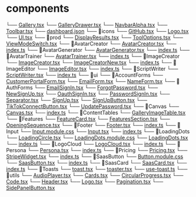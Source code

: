 # components

└── [Gallery.tsx](https://github.com/biggeye/scilive-b/blob/main/components/Gallery.tsx)
└── [GalleryDrawer.tsx](https://github.com/biggeye/scilive-b/blob/main/components/GalleryDrawer.tsx)
└── [NavbarAlpha.tsx](https://github.com/biggeye/scilive-b/blob/main/components/NavbarAlpha.tsx)
└── [Toolbar.tsx](https://github.com/biggeye/scilive-b/blob/main/components/Toolbar.tsx)
└── [dashboard.json](https://github.com/biggeye/scilive-b/blob/main/components/dashboard.json)
└── 📁icons
    └── [GitHub.tsx](https://github.com/biggeye/scilive-b/blob/main/components/icons/GitHub.tsx)
    └── [Logo.tsx](https://github.com/biggeye/scilive-b/blob/main/components/icons/Logo.tsx)
    └── [UI.tsx](https://github.com/biggeye/scilive-b/blob/main/components/icons/UI.tsx)
└── 📁prod
    └── [DisplayResults.tsx](https://github.com/biggeye/scilive-b/blob/main/components/prod/DisplayResults.tsx)
    └── [ToolOptions.tsx](https://github.com/biggeye/scilive-b/blob/main/components/prod/ToolOptions.tsx)
    └── [ViewModeSwitch.tsx](https://github.com/biggeye/scilive-b/blob/main/components/prod/ViewModeSwitch.tsx)
    └── 📁AvatarCreator
        └── [AvatarCreator.tsx](https://github.com/biggeye/scilive-b/blob/main/components/prod/AvatarCreator/AvatarCreator.tsx)
        └── [index.ts](https://github.com/biggeye/scilive-b/blob/main/components/prod/AvatarCreator/index.ts)
    └── 📁AvatarGenerator
        └── [AvatarGenerator.tsx](https://github.com/biggeye/scilive-b/blob/main/components/prod/AvatarGenerator/AvatarGenerator.tsx)
        └── [index.ts](https://github.com/biggeye/scilive-b/blob/main/components/prod/AvatarGenerator/index.ts)
    └── 📁AvatarTrainer
        └── [AvatarTrainer.tsx](https://github.com/biggeye/scilive-b/blob/main/components/prod/AvatarTrainer/AvatarTrainer.tsx)
        └── [index.ts](https://github.com/biggeye/scilive-b/blob/main/components/prod/AvatarTrainer/index.ts)
    └── 📁ImageCreator
        └── [ImageCreator.tsx](https://github.com/biggeye/scilive-b/blob/main/components/prod/ImageCreator/ImageCreator.tsx)
        └── [ImageCreatorNew.tsx](https://github.com/biggeye/scilive-b/blob/main/components/prod/ImageCreator/ImageCreatorNew.tsx)
        └── [index.ts](https://github.com/biggeye/scilive-b/blob/main/components/prod/ImageCreator/index.ts)
    └── 📁ImageEditor
        └── [ImageEditor.tsx](https://github.com/biggeye/scilive-b/blob/main/components/prod/ImageEditor/ImageEditor.tsx)
        └── [index.ts](https://github.com/biggeye/scilive-b/blob/main/components/prod/ImageEditor/index.ts)
    └── 📁ScriptWriter
        └── [ScriptWriter.tsx](https://github.com/biggeye/scilive-b/blob/main/components/prod/ScriptWriter/ScriptWriter.tsx)
        └── [index.ts](https://github.com/biggeye/scilive-b/blob/main/components/prod/ScriptWriter/index.ts)
└── 📁ui
    └── 📁AccountForms
        └── [CustomerPortalForm.tsx](https://github.com/biggeye/scilive-b/blob/main/components/ui/AccountForms/CustomerPortalForm.tsx)
        └── [EmailForm.tsx](https://github.com/biggeye/scilive-b/blob/main/components/ui/AccountForms/EmailForm.tsx)
        └── [NameForm.tsx](https://github.com/biggeye/scilive-b/blob/main/components/ui/AccountForms/NameForm.tsx)
    └── 📁AuthForms
        └── [EmailSignIn.tsx](https://github.com/biggeye/scilive-b/blob/main/components/ui/AuthForms/EmailSignIn.tsx)
        └── [ForgotPassword.tsx](https://github.com/biggeye/scilive-b/blob/main/components/ui/AuthForms/ForgotPassword.tsx)
        └── [NewSignUp.tsx](https://github.com/biggeye/scilive-b/blob/main/components/ui/AuthForms/NewSignUp.tsx)
        └── [OauthSignIn.tsx](https://github.com/biggeye/scilive-b/blob/main/components/ui/AuthForms/OauthSignIn.tsx)
        └── [PasswordSignIn.tsx](https://github.com/biggeye/scilive-b/blob/main/components/ui/AuthForms/PasswordSignIn.tsx)
        └── [Separator.tsx](https://github.com/biggeye/scilive-b/blob/main/components/ui/AuthForms/Separator.tsx)
        └── [SignUp.tsx](https://github.com/biggeye/scilive-b/blob/main/components/ui/AuthForms/SignUp.tsx)
        └── [SignUpButton.tsx](https://github.com/biggeye/scilive-b/blob/main/components/ui/AuthForms/SignUpButton.tsx)
        └── [TikTokConnectButton.tsx](https://github.com/biggeye/scilive-b/blob/main/components/ui/AuthForms/TikTokConnectButton.tsx)
        └── [UpdatePassword.tsx](https://github.com/biggeye/scilive-b/blob/main/components/ui/AuthForms/UpdatePassword.tsx)
    └── 📁Canvas
        └── [Canvas.tsx](https://github.com/biggeye/scilive-b/blob/main/components/ui/Canvas/Canvas.tsx)
        └── [index.ts](https://github.com/biggeye/scilive-b/blob/main/components/ui/Canvas/index.ts)
    └── 📁ContentTables
        └── [GalleryImageTable.tsx](https://github.com/biggeye/scilive-b/blob/main/components/ui/ContentTables/GalleryImageTable.tsx)
    └── 📁Features
        └── [FeatureCard.tsx](https://github.com/biggeye/scilive-b/blob/main/components/ui/Features/FeatureCard.tsx)
        └── [FeaturesSection.tsx](https://github.com/biggeye/scilive-b/blob/main/components/ui/Features/FeaturesSection.tsx)
        └── [OpeningSequence.tsx](https://github.com/biggeye/scilive-b/blob/main/components/ui/Features/OpeningSequence.tsx)
    └── 📁Footer
        └── [Footer.tsx](https://github.com/biggeye/scilive-b/blob/main/components/ui/Footer/Footer.tsx)
        └── [index.ts](https://github.com/biggeye/scilive-b/blob/main/components/ui/Footer/index.ts)
    └── 📁Input
        └── [Input.module.css](https://github.com/biggeye/scilive-b/blob/main/components/ui/Input/Input.module.css)
        └── [Input.tsx](https://github.com/biggeye/scilive-b/blob/main/components/ui/Input/Input.tsx)
        └── [index.ts](https://github.com/biggeye/scilive-b/blob/main/components/ui/Input/index.ts)
    └── 📁LoadingDots
        └── [LoadingCircle.tsx](https://github.com/biggeye/scilive-b/blob/main/components/ui/LoadingDots/LoadingCircle.tsx)
        └── [LoadingDots.module.css](https://github.com/biggeye/scilive-b/blob/main/components/ui/LoadingDots/LoadingDots.module.css)
        └── [LoadingDots.tsx](https://github.com/biggeye/scilive-b/blob/main/components/ui/LoadingDots/LoadingDots.tsx)
        └── [index.ts](https://github.com/biggeye/scilive-b/blob/main/components/ui/LoadingDots/index.ts)
    └── 📁LogoCloud
        └── [LogoCloud.tsx](https://github.com/biggeye/scilive-b/blob/main/components/ui/LogoCloud/LogoCloud.tsx)
        └── [index.ts](https://github.com/biggeye/scilive-b/blob/main/components/ui/LogoCloud/index.ts)
    └── 📁Persona
        └── [Persona.tsx](https://github.com/biggeye/scilive-b/blob/main/components/ui/Persona/Persona.tsx)
        └── [index.ts](https://github.com/biggeye/scilive-b/blob/main/components/ui/Persona/index.ts)
    └── 📁Pricing
        └── [Pricing.tsx](https://github.com/biggeye/scilive-b/blob/main/components/ui/Pricing/Pricing.tsx)
        └── [StripeWidget.tsx](https://github.com/biggeye/scilive-b/blob/main/components/ui/Pricing/StripeWidget.tsx)
        └── [index.ts](https://github.com/biggeye/scilive-b/blob/main/components/ui/Pricing/index.ts)
    └── 📁SaasButton
        └── [Button.module.css](https://github.com/biggeye/scilive-b/blob/main/components/ui/SaasButton/Button.module.css)
        └── [SaasButton.tsx](https://github.com/biggeye/scilive-b/blob/main/components/ui/SaasButton/SaasButton.tsx)
        └── [index.ts](https://github.com/biggeye/scilive-b/blob/main/components/ui/SaasButton/index.ts)
    └── 📁SaasCard
        └── [SaasCard.tsx](https://github.com/biggeye/scilive-b/blob/main/components/ui/SaasCard/SaasCard.tsx)
        └── [index.ts](https://github.com/biggeye/scilive-b/blob/main/components/ui/SaasCard/index.ts)
    └── 📁Toasts
        └── [toast.tsx](https://github.com/biggeye/scilive-b/blob/main/components/ui/Toasts/toast.tsx)
        └── [toaster.tsx](https://github.com/biggeye/scilive-b/blob/main/components/ui/Toasts/toaster.tsx)
        └── [use-toast.ts](https://github.com/biggeye/scilive-b/blob/main/components/ui/Toasts/use-toast.ts)
└── 📁utils
    └── [AudioPlayer.tsx](https://github.com/biggeye/scilive-b/blob/main/components/utils/AudioPlayer.tsx)
    └── [Cards.tsx](https://github.com/biggeye/scilive-b/blob/main/components/utils/Cards.tsx)
    └── [CircularProgress.tsx](https://github.com/biggeye/scilive-b/blob/main/components/utils/CircularProgress.tsx)
    └── [Code.tsx](https://github.com/biggeye/scilive-b/blob/main/components/utils/Code.tsx)
    └── [Header.tsx](https://github.com/biggeye/scilive-b/blob/main/components/utils/Header.tsx)
    └── [Logo.tsx](https://github.com/biggeye/scilive-b/blob/main/components/utils/Logo.tsx)
    └── [Pagination.tsx](https://github.com/biggeye/scilive-b/blob/main/components/utils/Pagination.tsx)
    └── [SidePanelButton.tsx](https://github.com/biggeye/scilive-b/blob/main/components/utils/SidePanelButton.tsx)

